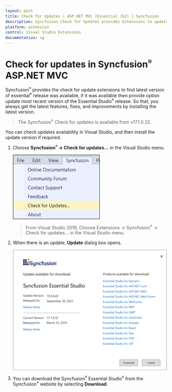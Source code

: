 ```yaml
---
layout: post
title: Check for Updates | ASP.NET MVC (Essential JS2) | Syncfusion
description: Syncfusion Check for Updates provides Extensions to update most recent version of the Essential Studio release.
platform: extension
control: Visual Studio Extensions
documentation: ug
---
```


# Check for updates in Syncfusion<sup style="font-size:70%">&reg;</sup> ASP.NET MVC

Syncfusion<sup style="font-size:70%">&reg;</sup> provides the check for update extensions to find latest version of essential<sup style="font-size:70%">&reg;</sup> release was available, if it was available then provide option update most recent version of the Essential Studio<sup style="font-size:70%">&reg;</sup> release. So that, you always get the latest features, fixes, and improvements by installing the latest version.

> The Syncfusion<sup style="font-size:70%">&reg;</sup> Check for updates is available from v17.1.0.32.

You can check updates availability in Visual Studio, and then install the update version if required.

1. Choose **Syncfusion<sup style="font-size:70%">&reg;</sup> -> Check for updates…** in the Visual Studio menu.

    ![check for updates](images/check-for-updates.png)

    > From Visual Studio 2019, Choose Extensions -> Syncfusion<sup style="font-size:70%">&reg;</sup> -> Check for updates… in the Visual Studio menu.

2. When there is an update, **Update** dialog box opens.

    ![update dialog](images/update-dialog.png)

3. You can download the Syncfusion<sup style="font-size:70%">&reg;</sup> Essential Studio<sup style="font-size:70%">&reg;</sup> from the Syncfusion<sup style="font-size:70%">&reg;</sup> website by selecting **Download**.